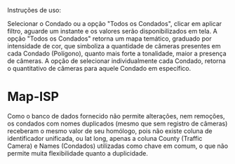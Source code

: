 Instruções de uso: 

Selecionar o Condado ou a opção "Todos os Condados", clicar em aplicar filtro, aguarde um instante e os valores serão disponibilizados em tela. 
A opção "Todos os Condados" retorna um mapa temático, graduado por intensidade de cor, que simboliza a quantidade de câmeras presentes em cada Condado (Polígono), quanto mais forte a tonalidade, maior a presença de câmeras.
A opção de selecionar individualmente cada Condado, retorna o quantitativo de câmeras para aquele Condado em específico. 


# Map-ISP

Como o banco de dados fornecido não permite alterações, nem remoções, os condados com nomes duplicados (mesmo que sem registro de câmeras) receberam o mesmo valor de seu homólogo, pois não existe coluna de identificador unificada, ou lat long, apenas a coluna County (Traffic Camera) e Names (Condados) utilizadas como chave em comum, o que não permite muita flexibilidade quanto a duplicidade. 
